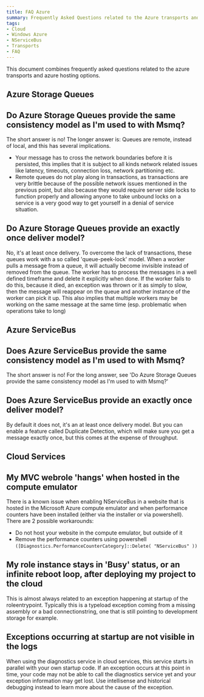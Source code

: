 ```yaml
---
title: FAQ Azure
summary: Frequently Asked Questions related to the Azure transports and Azure hosting options.
tags:
- Cloud
- Windows Azure
- NServiceBus
- Transports
- FAQ
---
```


This document combines frequently asked questions related to the azure transports and azure hosting options.

Azure Storage Queues
--------------------

## Do Azure Storage Queues provide the same consistency model as I'm used to with Msmq?

The short answer is no! The longer answer is: Queues are remote, instead of local, and this has several implications.

* Your message has to cross the network boundaries before it is persisted, this implies that it is subject to all kinds network related issues like latency, timeouts, connection loss, network partitioning etc.
* Remote queues do not play along in transactions, as transactions are very brittle because of the possible network issues mentioned in the previous point, but also because they would require server side locks to function properly and allowing anyone to take unbound locks on a service is a very good way to get yourself in a denial of service situation.

## Do Azure Storage Queues provide an exactly once deliver model?

No, it's at least once delivery. To overcome the lack of transactions, these queues work with a so called 'queue-peek-lock' model. When a worker pulls a message from a queue, it will actually become invisible instead of removed from the queue. The worker has to process the messages in a well defined timeframe and delete it explicitly when done. If the worker fails to do this, because it died, an exception was thrown or it as simply to slow, then the message will reappear on the queue and another instance of the worker can pick it up. This also implies that multiple workers may be working on the same message at the same time (esp. problematic when operations take to long)

Azure ServiceBus 
-----------------

## Does Azure ServiceBus provide the same consistency model as I'm used to with Msmq?

The short answer is no! For the long answer, see 'Do Azure Storage Queues provide the same consistency model as I'm used to with Msmq?'

## Does Azure ServiceBus provide an exactly once deliver model?

By default it does not, it's an at least once delivery model. But you can enable a feature called Duplicate Detection, which will make sure you get a message exactly once, but this comes at the expense of throughput.

Cloud Services
----------------

## My MVC webrole 'hangs' when hosted in the compute emulator

There is a known issue when enabling NServiceBus in a website that is hosted in the Microsoft Azure compute emulator and when performance counters have been installed (either via the installer or via powershell). There are 2 possible workarounds:

* Do not host your website in the compute emulator, but outside of it
* Remove the performance counters using powershell `([Diagnostics.PerformanceCounterCategory]::Delete( "NServiceBus" ))`

## My role instance stays in 'Busy' status, or an infinite reboot loop, after deploying my project to the cloud

This is almost always related to an exception happening at startup of the roleentrypoint. Typically this is a typeload exception coming from a missing assembly or a bad connectionstring, one that is still pointing to development storage for example.

## Exceptions occurring at startup are not visible in the logs

When using the diagnostics service in cloud services, this service starts in parallel with your own startup code. If an exception occurs at this point in time, your code may not be able to call the diagnostics service yet and your exception information may get lost. Use intellisense and historical debugging instead to learn more about the cause of the exception.  

